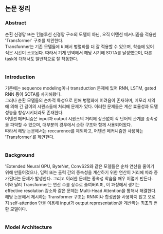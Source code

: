 ## 논문 정리


### Abstract 
순환 신경망 또는 컨볼루션 신경망 구조의 모델이 아닌, 오직 어텐션 메커니즘을 적용한 'Transformer' 구조를 제안한다.<br>
Transformer는 기존 모델들에 비해서 병렬화를 더 잘 적용할 수 있으며, 학습에 있어 적은 시간이 소요된다. 따라서 기계 번역에서 해당 시기에 SOTA를 달성했으며, 다른 task에 대해서도 일반적으로 잘 작동한다. 
<br>
<br>

### Introduction
기존에는 sequence modeling이나 transduction 문제에 있어 RNN, LSTM, gated RNN 등이 SOTA를 차지해왔다. <br>
그러나 순환 모델들의 순차적 특성으로 인해 병렬화에 어려움이 존재하며, 메모리 제약에 의해 긴 길이의 시퀀스들에 처리에 문제가 있다. 이러한 문제들은 계산 효율성과 모델 성능을 향상시키더라도 존재한다.<br>
어텐션 메커니즘은 input과 output 시퀀스의 거리에 상관없이 각 단어의 관계를 종속성을 파악할 수 있으며, 대부분의 경우에서 순환 구조와 함께 사용되어왔다. <br>
따라서 해당 논문에서는 reccurence를 제외하고, 어텐션 메커니즘만 사용하는 'Transformer'를 제안한다. 
<br>
<br>

### Background 
'Extended Neural GPU, ByteNet, ConvS2S와 같은 모델들은 순차 연산을 줄이기 위해 만들어졌으나, 입력 또는 출력 간의 종속성을 계산하기 위한 연산이 거리에 따라 증가된다는 문제가 발생한다. 그리고
이러한 문제는 종속성 학습을 매우 어렵게 만든다. <br>
이와 달리 Transformer는 연산 수를 상수로 줄여버리며, 이 과정에서 생기는 effective resolution 감소와 같은 문제는 Multi-Head Attention을 통해서 해결한다. <br>
해당 논문에서 제시하는 Transformer 구조는 RNN이나 합성곱을 사용하지 않고 오로지 self-attention 만을 이용해 input과 output representation을 계산하는 최초의 변환 모델이다. 
<br>
<br>

### Model Architecture
